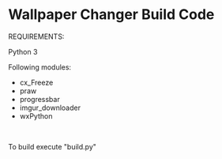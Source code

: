 # Wallpaper Changer Build Code

REQUIREMENTS:

Python 3

Following modules:
  * cx_Freeze
  * praw
  * progressbar
  * imgur_downloader
  * wxPython
<br/>

To build execute "build.py"

